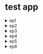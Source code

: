 # test app

<details>
<summary>ep1</summary>

- init empty branch

```js
git switch --orphan <new branch>
git commit --allow-empty -m "Initial commit on orphan branch"
git push -u origin <new branch>

ng new test1
```

- bootstrap/icons

```js
cd test1

npm i bootstrap
npm i bootstrap-icons
```

![Alt text](test1/src/readmeAssets/add-navbar.png)

</details>

<details>

<summary>ep2</summary>

- add ...

```js
// add component
ng g c views/products/product-list --skip-tests --dry-run

// add service
ng g s services/products --skip-tests --dry-run
```

![Alt text](test1/src/readmeAssets/add-mock&css.png)

- property style binding

![Alt text](test1/src/readmeAssets/style-binding.png)

- change detection

![Alt text](test1/src/readmeAssets/change-detection.png)

- two way binding

![Alt text](test1/src/readmeAssets/twoWayBinding.png)

- add custom pipe

```js
ng g p shared/convert-to-space --skip-tests --dry-run

import { Pipe, PipeTransform } from '@angular/core';

@Pipe({
  name: 'convertToSpace',
})
export class ConvertToSpacePipe implements PipeTransform {
  transform(value: string, character: string): string {
    return value.replace(character, ' ');
  }
}
```

- init filter with getter & setter

```js
  private _listFilter: string = '';
  get listFilter() {
    return this._listFilter;
  }
  set listFilter(value: string) {
    this._listFilter = value;
  }
```

- add filter

![Alt text](test1/src/readmeAssets/filter-logic.png)

</details>

<details>

<summary>ep3</summary>

- [add rating component →](test1/src/app/shared/stars.component.ts)

```js
ng g c shared/stars --flat --skip-tests --inline-template --inline-style --dry-run
```

![Alt text](test1/src/readmeAssets/rating-component.png)

- Passing Data to a Nested Component (@Input)
- Emitting an Event (@Output)

</details>

<details>

<summary>ep4</summary>

- implement service
- retrieve data with http

```js
getProducts(): Observable<IProducts[]> {
  return this.http.get<IProducts[]>(this.productUrl).pipe(
    catchError(this.handleError)
  );
}

ngOnInit(): void {
this.sub = this.productService.getProducts().subscribe({
  next: (product) => {
    (this.products = product), (this.filteredProducts = this.products);
  },
  error: (err) => (this.errorMessage = err),
});
}

ngOnDestroy(): void {
this.sub.unsubscribe();
}
```

</details>

<details>

<summary>ep5</summary>

- add detail component

```js
ng g c views/products/product-detail --skip-tests --dry-run

/* this component is not nested, selector is don't need
   it's part os the routing */
import { Component, Input } from '@angular/core';

@Component({
 // selector: 'app-product-detail',
 //--------------------------------
  templateUrl: './product-detail.component.html',
  styleUrls: ['./product-detail.component.css'],
})
export class ProductDetailComponent {
  pageTitle: string = 'Product Detail';
}
```

</details>

<details>

<summary>ep6</summary>

- add routing

```js
ng generate module app-routing --flat --module=app --dry-run
```

// Routes Configuring !!!

![Alt text](test1/src/readmeAssets/routing-structure.png)

<details>

<summary>routing module</summary>

`app.module.ts`

```js
// ...
import { AppRoutingModule } from "./app-routing.module";

@NgModule({
  // ...
  imports: [AppRoutingModule],
  // ...
})
export class AppModule {}
```

`app-routing.module.ts`

```js
import { NgModule } from "@angular/core";
import { RouterModule, Routes } from "@angular/router";
import { ProductListComponent } from "./views/products/product-list/product-list.component";
import { ProductDetailComponent } from "./views/products/product-detail/product-detail.component";
import { WelcomeComponent } from "./views/home/welcome.component";

const routes: Routes = [
  { path: "products", component: ProductListComponent },
  { path: "products/:id", component: ProductDetailComponent },
  { path: "welcome", component: WelcomeComponent },
  { path: "", redirectTo: "welcome", pathMatch: "full" },
  { path: "**", redirectTo: "welcome", pathMatch: "full" },
];

@NgModule({
  declarations: [],
  imports: [RouterModule.forRoot(routes)],
  exports: [RouterModule],
})
export class AppRoutingModule {}
```

`app.component.html`

```js
<nav>
  <a routerLink="/welcome">Home</a>
  <a routerLink="/products">Product List</a>
</nav>
<div>
  <router-outlet></router-outlet>
</div>
```

</details>

![](test1/src/readmeAssets/init-routing.png)

- add detail route with save navigation operator

- read params from route

![Alt text](test1/src/readmeAssets/read-url-params.png)

```html
<!-- SAVE NAVIGAION OPERATOR - ? 
  guard against null or undefined value 

  <div class="card-header">
    {{ pageTitle + ": " + product?.productName }}
  </div>

    OR we can use *ngIf 
-->
<div *ngIf="product" class="card-header">
  {{ pageTitle + ": " + product.productName }}
</div>

![Alt text](test1/src/readmeAssets/save-navigation-operator.png)
```

- add back btn

```js
import { Router } from '@angular/router';

  constructor(private router: Router) {}

  onBack() {
    this.router.navigate(['/products']);
  }
```

![Alt text](test1/src/readmeAssets/route-back-btn.png)

</details>
